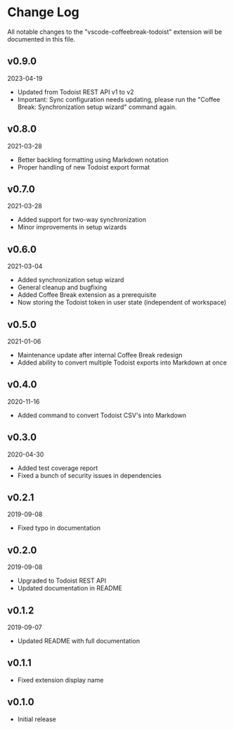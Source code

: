 # Change Log

All notable changes to the "vscode-coffeebreak-todoist" extension will be documented in this file.

## v0.9.0
2023-04-19

* Updated from Todoist REST API v1 to v2
* Important: Sync configuration needs updating, please run the "Coffee Break: Synchronization setup wizard" command again.

## v0.8.0
2021-03-28

* Better backling formatting using Markdown notation
* Proper handling of new Todoist export format

## v0.7.0
2021-03-28

* Added support for two-way synchronization
* Minor improvements in setup wizards

## v0.6.0
2021-03-04

* Added synchronization setup wizard
* General cleanup and bugfixing
* Added Coffee Break extension as a prerequisite
* Now storing the Todoist token in user state (independent of workspace)

## v0.5.0
2021-01-06

* Maintenance update after internal Coffee Break redesign
* Added ability to convert multiple Todoist exports into Markdown at once

## v0.4.0
2020-11-16

* Added command to convert Todoist CSV's into Markdown

## v0.3.0
2020-04-30

* Added test coverage report
* Fixed a bunch of security issues in dependencies


## v0.2.1
2019-09-08

* Fixed typo in documentation

## v0.2.0
2019-09-08

* Upgraded to Todoist REST API
* Updated documentation in README

## v0.1.2
2019-09-07

* Updated README with full documentation

## v0.1.1

* Fixed extension display name

## v0.1.0

* Initial release
